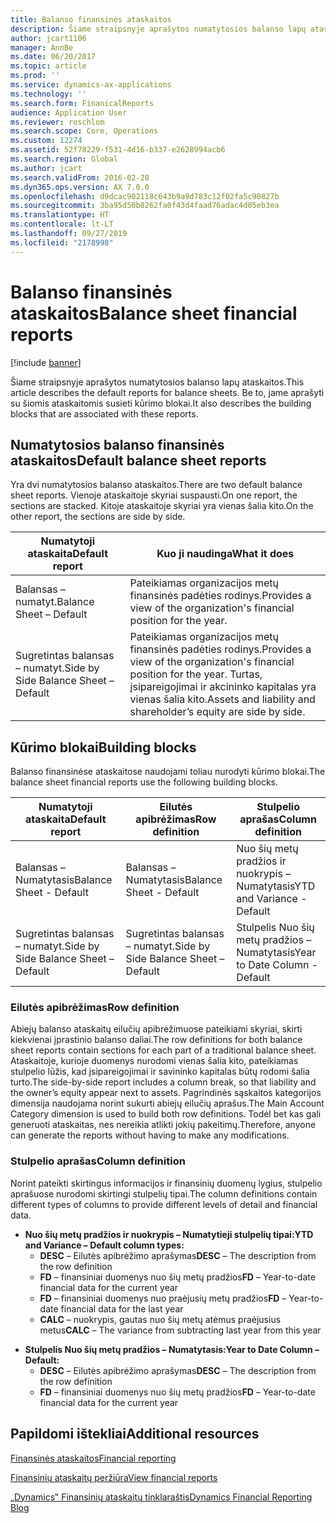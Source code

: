 ```yaml
---
title: Balanso finansinės ataskaitos
description: Šiame straipsnyje aprašytos numatytosios balanso lapų ataskaitos. Be to, jame aprašyti su šiomis ataskaitomis susieti kūrimo blokai.
author: jcart1106
manager: AnnBe
ms.date: 06/20/2017
ms.topic: article
ms.prod: ''
ms.service: dynamics-ax-applications
ms.technology: ''
ms.search.form: FinanicalReports
audience: Application User
ms.reviewer: roschlom
ms.search.scope: Core, Operations
ms.custom: 12274
ms.assetid: 52f78229-f531-4d16-b337-e2628994acb6
ms.search.region: Global
ms.author: jcart
ms.search.validFrom: 2016-02-28
ms.dyn365.ops.version: AX 7.0.0
ms.openlocfilehash: d9dcac902118c643b9a9d783c12f02fa5c90827b
ms.sourcegitcommit: 3ba95d50b8262fa0f43d4faad76adac4d05eb3ea
ms.translationtype: HT
ms.contentlocale: lt-LT
ms.lasthandoff: 09/27/2019
ms.locfileid: "2178998"
---
```

# <a name="balance-sheet-financial-reports"></a><span data-ttu-id="eea24-104">Balanso finansinės ataskaitos</span><span class="sxs-lookup"><span data-stu-id="eea24-104">Balance sheet financial reports</span></span>

[!include [banner](../includes/banner.md)]

<span data-ttu-id="eea24-105">Šiame straipsnyje aprašytos numatytosios balanso lapų ataskaitos.</span><span class="sxs-lookup"><span data-stu-id="eea24-105">This article describes the default reports for balance sheets.</span></span> <span data-ttu-id="eea24-106">Be to, jame aprašyti su šiomis ataskaitomis susieti kūrimo blokai.</span><span class="sxs-lookup"><span data-stu-id="eea24-106">It also describes the building blocks that are associated with these reports.</span></span> 

<a name="default-balance-sheet-reports"></a><span data-ttu-id="eea24-107">Numatytosios balanso finansinės ataskaitos</span><span class="sxs-lookup"><span data-stu-id="eea24-107">Default balance sheet reports</span></span>
-----------------------------

<span data-ttu-id="eea24-108">Yra dvi numatytosios balanso ataskaitos.</span><span class="sxs-lookup"><span data-stu-id="eea24-108">There are two default balance sheet reports.</span></span> <span data-ttu-id="eea24-109">Vienoje ataskaitoje skyriai suspausti.</span><span class="sxs-lookup"><span data-stu-id="eea24-109">On one report, the sections are stacked.</span></span> <span data-ttu-id="eea24-110">Kitoje ataskaitoje skyriai yra vienas šalia kito.</span><span class="sxs-lookup"><span data-stu-id="eea24-110">On the other report, the sections are side by side.</span></span>

| <span data-ttu-id="eea24-111">Numatytoji ataskaita</span><span class="sxs-lookup"><span data-stu-id="eea24-111">Default report</span></span>                       | <span data-ttu-id="eea24-112">Kuo ji naudinga</span><span class="sxs-lookup"><span data-stu-id="eea24-112">What it does</span></span>                                                                                                                           |
|--------------------------------------|----------------------------------------------------------------------------------------------------------------------------------------|
| <span data-ttu-id="eea24-113">Balansas – numatyt.</span><span class="sxs-lookup"><span data-stu-id="eea24-113">Balance Sheet – Default</span></span>              | <span data-ttu-id="eea24-114">Pateikiamas organizacijos metų finansinės padėties rodinys.</span><span class="sxs-lookup"><span data-stu-id="eea24-114">Provides a view of the organization's financial position for the year.</span></span>                                                                 |
| <span data-ttu-id="eea24-115">Sugretintas balansas – numatyt.</span><span class="sxs-lookup"><span data-stu-id="eea24-115">Side by Side Balance Sheet – Default</span></span> | <span data-ttu-id="eea24-116">Pateikiamas organizacijos metų finansinės padėties rodinys.</span><span class="sxs-lookup"><span data-stu-id="eea24-116">Provides a view of the organization's financial position for the year.</span></span> <span data-ttu-id="eea24-117">Turtas, įsipareigojimai ir akcininko kapitalas yra vienas šalia kito.</span><span class="sxs-lookup"><span data-stu-id="eea24-117">Assets and liability and shareholder’s equity are side by side.</span></span> |

## <a name="building-blocks"></a><span data-ttu-id="eea24-118">Kūrimo blokai</span><span class="sxs-lookup"><span data-stu-id="eea24-118">Building blocks</span></span>
<span data-ttu-id="eea24-119">Balanso finansinėse ataskaitose naudojami toliau nurodyti kūrimo blokai.</span><span class="sxs-lookup"><span data-stu-id="eea24-119">The balance sheet financial reports use the following building blocks.</span></span>

| <span data-ttu-id="eea24-120">Numatytoji ataskaita</span><span class="sxs-lookup"><span data-stu-id="eea24-120">Default report</span></span>                       | <span data-ttu-id="eea24-121">Eilutės apibrėžimas</span><span class="sxs-lookup"><span data-stu-id="eea24-121">Row definition</span></span>                       | <span data-ttu-id="eea24-122">Stulpelio aprašas</span><span class="sxs-lookup"><span data-stu-id="eea24-122">Column definition</span></span>             |
|--------------------------------------|--------------------------------------|-------------------------------|
| <span data-ttu-id="eea24-123">Balansas – Numatytasis</span><span class="sxs-lookup"><span data-stu-id="eea24-123">Balance Sheet - Default</span></span>              | <span data-ttu-id="eea24-124">Balansas – Numatytasis</span><span class="sxs-lookup"><span data-stu-id="eea24-124">Balance Sheet - Default</span></span>              | <span data-ttu-id="eea24-125">Nuo šių metų pradžios ir nuokrypis – Numatytasis</span><span class="sxs-lookup"><span data-stu-id="eea24-125">YTD and Variance - Default</span></span>    |
| <span data-ttu-id="eea24-126">Sugretintas balansas – numatyt.</span><span class="sxs-lookup"><span data-stu-id="eea24-126">Side by Side Balance Sheet – Default</span></span> | <span data-ttu-id="eea24-127">Sugretintas balansas – numatyt.</span><span class="sxs-lookup"><span data-stu-id="eea24-127">Side by Side Balance Sheet – Default</span></span> | <span data-ttu-id="eea24-128">Stulpelis Nuo šių metų pradžios – Numatytasis</span><span class="sxs-lookup"><span data-stu-id="eea24-128">Year to Date Column - Default</span></span> |

### <a name="row-definition"></a><span data-ttu-id="eea24-129">Eilutės apibrėžimas</span><span class="sxs-lookup"><span data-stu-id="eea24-129">Row definition</span></span>

<span data-ttu-id="eea24-130">Abiejų balanso ataskaitų eilučių apibrėžimuose pateikiami skyriai, skirti kiekvienai įprastinio balanso daliai.</span><span class="sxs-lookup"><span data-stu-id="eea24-130">The row definitions for both balance sheet reports contain sections for each part of a traditional balance sheet.</span></span> <span data-ttu-id="eea24-131">Ataskaitoje, kurioje duomenys nurodomi vienas šalia kito, pateikiamas stulpelio lūžis, kad įsipareigojimai ir savininko kapitalas būtų rodomi šalia turto.</span><span class="sxs-lookup"><span data-stu-id="eea24-131">The side-by-side report includes a column break, so that liability and the owner’s equity appear next to assets.</span></span> <span data-ttu-id="eea24-132">Pagrindinės sąskaitos kategorijos dimensija naudojama norint sukurti abiejų eilučių aprašus.</span><span class="sxs-lookup"><span data-stu-id="eea24-132">The Main Account Category dimension is used to build both row definitions.</span></span> <span data-ttu-id="eea24-133">Todėl bet kas gali generuoti ataskaitas, nes nereikia atlikti jokių pakeitimų.</span><span class="sxs-lookup"><span data-stu-id="eea24-133">Therefore, anyone can generate the reports without having to make any modifications.</span></span>

### <a name="column-definition"></a><span data-ttu-id="eea24-134">Stulpelio aprašas</span><span class="sxs-lookup"><span data-stu-id="eea24-134">Column definition</span></span>

<span data-ttu-id="eea24-135">Norint pateikti skirtingus informacijos ir finansinių duomenų lygius, stulpelio aprašuose nurodomi skirtingi stulpelių tipai.</span><span class="sxs-lookup"><span data-stu-id="eea24-135">The column definitions contain different types of columns to provide different levels of detail and financial data.</span></span>

-   <span data-ttu-id="eea24-136">**Nuo šių metų pradžios ir nuokrypis – Numatytieji stulpelių tipai:**</span><span class="sxs-lookup"><span data-stu-id="eea24-136">**YTD and Variance – Default column types:**</span></span>
    -   <span data-ttu-id="eea24-137">**DESC** – Eilutės apibrėžimo aprašymas</span><span class="sxs-lookup"><span data-stu-id="eea24-137">**DESC** – The description from the row definition</span></span>
    -   <span data-ttu-id="eea24-138">**FD** – finansiniai duomenys nuo šių metų pradžios</span><span class="sxs-lookup"><span data-stu-id="eea24-138">**FD** – Year-to-date financial data for the current year</span></span>
    -   <span data-ttu-id="eea24-139">**FD** – finansiniai duomenys nuo praėjusių metų pradžios</span><span class="sxs-lookup"><span data-stu-id="eea24-139">**FD** – Year-to-date financial data for the last year</span></span>
    -   <span data-ttu-id="eea24-140">**CALC** – nuokrypis, gautas nuo šių metų atėmus praėjusius metus</span><span class="sxs-lookup"><span data-stu-id="eea24-140">**CALC** – The variance from subtracting last year from this year</span></span>

<!-- -->

-   <span data-ttu-id="eea24-141">**Stulpelis Nuo šių metų pradžios – Numatytasis:**</span><span class="sxs-lookup"><span data-stu-id="eea24-141">**Year to Date Column – Default:**</span></span>
    -   <span data-ttu-id="eea24-142">**DESC** – Eilutės apibrėžimo aprašymas</span><span class="sxs-lookup"><span data-stu-id="eea24-142">**DESC** – The description from the row definition</span></span>
    -   <span data-ttu-id="eea24-143">**FD** – finansiniai duomenys nuo šių metų pradžios</span><span class="sxs-lookup"><span data-stu-id="eea24-143">**FD** – Year-to-date financial data for the current year</span></span>



<a name="additional-resources"></a><span data-ttu-id="eea24-144">Papildomi ištekliai</span><span class="sxs-lookup"><span data-stu-id="eea24-144">Additional resources</span></span>
--------

[<span data-ttu-id="eea24-145">Finansinės ataskaitos</span><span class="sxs-lookup"><span data-stu-id="eea24-145">Financial reporting</span></span>](financial-reporting-getting-started.md)

[<span data-ttu-id="eea24-146">Finansinių ataskaitų peržiūra</span><span class="sxs-lookup"><span data-stu-id="eea24-146">View financial reports</span></span>](view-financial-reports.md)

[<span data-ttu-id="eea24-147">„Dynamics‟ Finansinių ataskaitų tinklaraštis</span><span class="sxs-lookup"><span data-stu-id="eea24-147">Dynamics Financial Reporting Blog</span></span>](https://blogs.msdn.com/b/dynamics_financial_reporting/)



